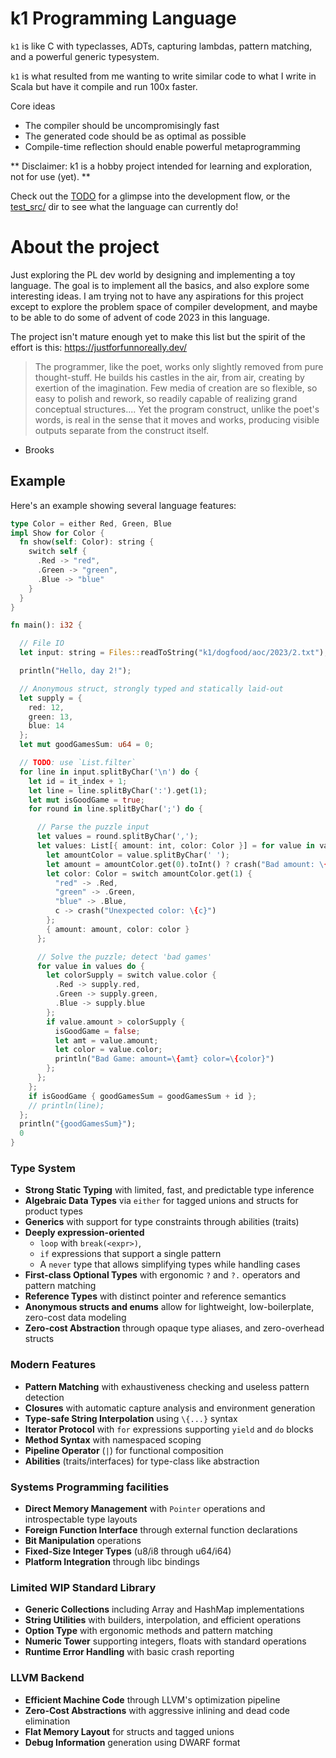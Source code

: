 # k1 Programming Language

`k1` is like C with typeclasses, ADTs, capturing lambdas, pattern matching, and a powerful generic typesystem.

`k1` is what resulted from me wanting to write similar code to what I write in Scala but have it compile and run 100x faster.

Core ideas
- The compiler should be uncompromisingly fast
- The generated code should be as optimal as possible
- Compile-time reflection should enable powerful metaprogramming

** Disclaimer: k1 is a hobby project intended for learning and exploration, not for use (yet). **

Check out the [TODO](TODO.md) for a glimpse into the development flow, or the [test_src/](test_src/) dir to see what the language can currently do!

# About the project

Just exploring the PL dev world by designing and implementing a toy language. The goal is to implement all the basics,
and also explore some interesting ideas. I am trying not to have any aspirations for this project
except to explore the problem space of compiler development, and maybe to be able to do some of advent of code 2023 in this language.

The project isn't mature enough yet to make this list but the spirit of the effort is this: https://justforfunnoreally.dev/

> The programmer, like the poet, works only slightly removed from pure thought-stuff. He builds his castles in the air, from air, creating by exertion of the imagination. Few media of creation are so flexible, so easy to polish and rework, so readily capable of realizing grand conceptual structures.... Yet the program construct, unlike the poet's words, is real in the sense that it moves and works, producing visible outputs separate from the construct itself.
- Brooks

## Example

Here's an example showing several language features:

```rust
type Color = either Red, Green, Blue
impl Show for Color {
  fn show(self: Color): string {
    switch self {
      .Red -> "red",
      .Green -> "green",
      .Blue -> "blue"
    }
  }
}

fn main(): i32 {

  // File IO
  let input: string = Files::readToString("k1/dogfood/aoc/2023/2.txt");

  println("Hello, day 2!");

  // Anonymous struct, strongly typed and statically laid-out
  let supply = {
    red: 12,
    green: 13,
    blue: 14
  };
  let mut goodGamesSum: u64 = 0;

  // TODO: use `List.filter`
  for line in input.splitByChar('\n') do {
    let id = it_index + 1;
    let line = line.splitByChar(':').get(1);
    let mut isGoodGame = true;
    for round in line.splitByChar(';') do {

      // Parse the puzzle input
      let values = round.splitByChar(',');
      let values: List[{ amount: int, color: Color }] = for value in values yield {
        let amountColor = value.splitByChar(' ');
        let amount = amountColor.get(0).toInt() ? crash("Bad amount: \{value}");
        let color: Color = switch amountColor.get(1) {
          "red" -> .Red,
          "green" -> .Green,
          "blue" -> .Blue,
          c -> crash("Unexpected color: \{c}")
        };
        { amount: amount, color: color }
      };

      // Solve the puzzle; detect 'bad games'
      for value in values do {
        let colorSupply = switch value.color {
          .Red -> supply.red,
          .Green -> supply.green,
          .Blue -> supply.blue
        };
        if value.amount > colorSupply {
          isGoodGame = false;
          let amt = value.amount;
          let color = value.color;
          println("Bad Game: amount=\{amt} color=\{color}")
        };
      };
    };
    if isGoodGame { goodGamesSum = goodGamesSum + id };
    // println(line);
  };
  println("{goodGamesSum}");
  0
}
```


### Type System
- **Strong Static Typing** with limited, fast, and predictable type inference
- **Algebraic Data Types** via `either` for tagged unions and structs for product types
- **Generics** with support for type constraints through abilities (traits)
- **Deeply expression-oriented** 
  - `loop` with `break(<expr>)`, 
  - `if` expressions that support a single pattern
  - A `never` type that allows simplifying types while handling cases
- **First-class Optional Types** with ergonomic `?` and `?.` operators and pattern matching
- **Reference Types** with distinct pointer and reference semantics
- **Anonymous structs and enums** allow for lightweight, low-boilerplate, zero-cost data modeling
- **Zero-cost Abstraction** through opaque type aliases, and zero-overhead structs

### Modern Features
- **Pattern Matching** with exhaustiveness checking and useless pattern detection
- **Closures** with automatic capture analysis and environment generation
- **Type-safe String Interpolation** using `\{...}` syntax
- **Iterator Protocol** with `for` expressions supporting `yield` and `do` blocks
- **Method Syntax** with namespaced scoping
- **Pipeline Operator** (`|`) for functional composition
- **Abilities** (traits/interfaces) for type-class like abstraction

### Systems Programming facilities
- **Direct Memory Management** with `Pointer` operations and introspectable type layouts
- **Foreign Function Interface** through external function declarations
- **Bit Manipulation** operations
- **Fixed-Size Integer Types** (u8/i8 through u64/i64)
- **Platform Integration** through libc bindings

### Limited WIP Standard Library
- **Generic Collections** including Array and HashMap implementations
- **String Utilities** with builders, interpolation, and efficient operations
- **Option Type** with ergonomic methods and pattern matching
- **Numeric Tower** supporting integers, floats with standard operations
- **Runtime Error Handling** with basic crash reporting

### LLVM Backend
- **Efficient Machine Code** through LLVM's optimization pipeline
- **Zero-Cost Abstractions** with aggressive inlining and dead code elimination
- **Flat Memory Layout** for structs and tagged unions
- **Debug Information** generation using DWARF format
